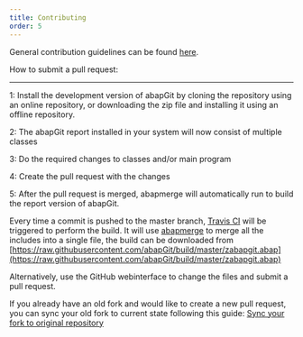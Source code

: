 ```yaml
---
title: Contributing
order: 5
---
```


General contribution guidelines can be found [here](https://github.com/larshp/abapGit/blob/master/CONTRIBUTING.md).

How to submit a pull request:

*******************************

1: Install the development version of abapGit by cloning the repository using an online repository, or downloading the zip file and installing it using an offline repository.

2: The abapGit report installed in your system will now consist of multiple classes

3: Do the required changes to classes and/or main program

4: Create the pull request with the changes

5: After the pull request is merged, abapmerge will automatically run to build the report version of abapGit.

Every time a commit is pushed to the master branch, [Travis CI](https://travis-ci.org/) will be triggered to perform the build. It will use [abapmerge](https://github.com/larshp/abapmerge) to merge all the includes into a single file, the build can be downloaded from [https://raw.githubusercontent.com/abapGit/build/master/zabapgit.abap](https://raw.githubusercontent.com/abapGit/build/master/zabapgit.abap)

Alternatively, use the GitHub webinterface to change the files and submit a pull request.


If you already have an old fork and would like to create a new pull request, 
you can sync your old fork to current state following this guide: 
[Sync your fork to original repository](https://github.com/KirstieJane/STEMMRoleModels/wiki/Syncing-your-fork-to-the-original-repository-via-the-browser)
